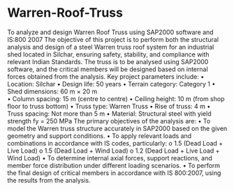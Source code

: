 # Warren-Roof-Truss
To analyze and design Warren Roof Truss using SAP2000 software and IS:800 2007
The objective of this project is to perform both the structural analysis and design of a 
steel Warren truss roof system for an industrial shed located in Silchar, ensuring 
safety, stability, and compliance with relevant Indian Standards. The truss is to be 
analysed using SAP2000 software, and the critical members will be designed based on 
internal forces obtained from the analysis. 
Key project parameters include: 
• Location: Silchar 
• Design life: 50 years 
• Terrain category: Category 1 
• Shed dimensions: 60 m × 20 m  
• Column spacing: 15 m (centre to centre) 
• Ceiling height: 10 m (from shop floor to truss bottom) 
• Truss type: Warren Truss 
• Rise of truss: 4 m 
• Truss spacing: Not more than 5 m 
• Material: Structural steel with yield strength fy = 250 MPa 
The primary objectives of the analysis are: 
• To model the Warren truss structure accurately in SAP2000 based on the given 
geometry and support conditions. 
• To apply relevant loads and combinations in accordance with IS codes, 
particularly: 
o 1.5 (Dead Load + Live Load) 
o 1.5 (Dead Load + Wind Load) 
o 1.2 (Dead Load + Live Load + Wind Load) 
• To determine internal axial forces, support reactions, and member force 
distribution under different loading scenarios. 
• To perform the final design of critical members in accordance with IS 
800:2007, using the results from the analysis.
